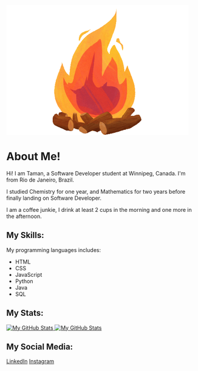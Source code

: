 <img src='./assets/image/banner.gif' align='center'>

# About Me!
Hi! I am Taman, a Software Developer student at Winnipeg, Canada. I'm from
Rio de Janeiro, Brazil.

I studied Chemistry for one year, and Mathematics for two years before finally
landing on Software Developer.

I am a coffee junkie, I drink at least 2 cups in the morning and one more in the
afternoon.

## My Skills:
My programming languages includes:
* HTML
* CSS
* JavaScript
* Python
* Java
* SQL

## My Stats:
<a href='https://github.com/tamanchichan'>
  <img src='https://github-readme-stats.vercel.app/api?username=tamanchichan&theme=vue&show_icons=true' alt='My GitHub Stats' height='200px'>
</a>
<a href='https://github.com/tamanchichan'>
  <img src='https://github-readme-stats.vercel.app/api/top-langs/?username=tamanchichan&theme=vue&hide=Ruby&show_icons=true&langs_count=3' alt='My GitHub Stats' height='200px'>
</a>

## My Social Media:
[LinkedIn](https://www.linkedin.com/in/tamanchichan/)
[Instagram](https://www.instagram.com/tamanchichan/)
